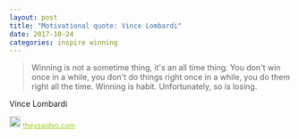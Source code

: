 ```yaml
---
layout: post
title: "Motivational quote: Vince Lombardi"
date: 2017-10-24
categories: inspire winning
---
```

> Winning is not a sometime thing, it's an all time thing. You don't win once in a while, you don't do things right once in a while, you do them right all the time. Winning is habit. Unfortunately, so is losing.

Vince Lombardi

<span style="z-index:50;font-size:0.9em;"><img src="https://theysaidso.com/branding/theysaidso.png" height="20" width="20" alt="theysaidso.com"/><a href="https://theysaidso.com" title="Powered by quotes from theysaidso.com" style="color: #9fcc25; margin-left: 4px; vertical-align: middle;">theysaidso.com</a></span>
